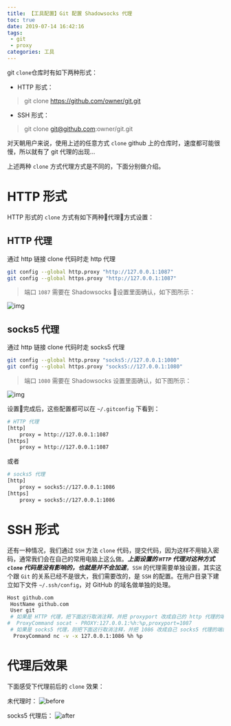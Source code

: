 ```yaml
---
title: 【工具配置】Git 配置 Shadowsocks 代理
toc: true
date: 2019-07-14 16:42:16
tags: 
 - git
 - proxy
categories: 工具
---
```


git `clone`仓库时有如下两种形式：
* HTTP 形式：
> git clone https://github.com/owner/git.git
* SSH 形式：
> git clone git@github.com:owner/git.git

对天朝用户来说，使用上述的任意方式 `clone` github 上的仓库时，速度都可能很慢，所以就有了 git 代理的出现...

上述两种 `clone` 方式代理方式是不同的，下面分别做介绍。

# HTTP 形式
HTTP 形式的 `clone` 方式有如下两种代理方式设置：

## HTTP 代理
通过 http 链接 clone 代码时走 http 代理
```bash
git config --global http.proxy "http://127.0.0.1:1087"
git config --global https.proxy "http://127.0.0.1:1087"
```
> 端口 `1087` 需要在 Shadowsocks 设置里面确认，如下图所示：

![img](https://user-images.githubusercontent.com/9859965/61181942-74037b80-a65f-11e9-8ddf-bdb3d1bb92cc.png)

## socks5 代理
通过 http 链接 clone 代码时走 socks5 代理
```bash
git config --global http.proxy "socks5://127.0.0.1:1080"
git config --global https.proxy "socks5://127.0.0.1:1080"
```
> 端口 `1080` 需要在 Shadowsocks 设置里面确认，如下图所示：

![img](https://user-images.githubusercontent.com/9859965/61181953-9ac1b200-a65f-11e9-9f66-5316200c13d3.png)

设置完成后，这些配置都可以在 `~/.gitconfig` 下看到：

```bash
# HTTP 代理
[http]
	proxy = http://127.0.0.1:1087
[https]
	proxy = http://127.0.0.1:1087
```
或者
```bash
# socks5 代理
[http]
	proxy = socks5://127.0.0.1:1086
[https]
	proxy = socks5://127.0.0.1:1086
```

# SSH 形式
还有一种情况，我们通过 `SSH` 方法 `clone` 代码，提交代码，因为这样不用输入密码，通常我们会在自己的常用电脑上这么做。***上面设置的 `HTTP` 代理对这种方式 `clone` 代码是没有影响的，也就是并不会加速***，`SSH` 的代理需要单独设置，其实这个跟 `Git` 的关系已经不是很大，我们需要改的，是 `SSH` 的配置。在用户目录下建立如下文件 `~/.ssh/config`，对 GitHub 的域名做单独的处理。


```bash
Host github.com
 HostName github.com
 User git
 # 如果是 HTTP 代理，把下面这行取消注释，并把 proxyport 改成自己的 http 代理的端口
#  ProxyCommand socat - PROXY:127.0.0.1:%h:%p,proxyport=1087
 # 如果是 socks5 代理，则把下面这行取消注释，并把 1086 改成自己 socks5 代理的端口
  ProxyCommand nc -v -x 127.0.0.1:1086 %h %p
```

# 代理后效果
下面感受下代理前后的 `clone` 效果：

未代理时：
![before](https://user-images.githubusercontent.com/9859965/61181968-c93f8d00-a65f-11e9-895c-0efd9eef5d95.png)

socks5 代理后：
![after](https://user-images.githubusercontent.com/9859965/61181959-b0cf7280-a65f-11e9-80ed-c976ddf3da0d.png)
